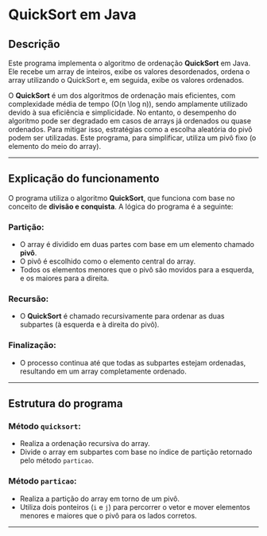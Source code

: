 # QuickSort em Java

## Descrição

Este programa implementa o algoritmo de ordenação **QuickSort** em Java. Ele recebe um array de inteiros, 
exibe os valores desordenados, ordena o array utilizando o QuickSort e, em seguida, exibe os valores ordenados.

O **QuickSort** é um dos algoritmos de ordenação mais eficientes, com complexidade média de tempo 
\(O(n \log n)\), sendo amplamente utilizado devido à sua eficiência e simplicidade. No entanto, 
o desempenho do algoritmo pode ser degradado em casos de arrays já ordenados ou quase ordenados. 
Para mitigar isso, estratégias como a escolha aleatória do pivô podem ser utilizadas. 
Este programa, para simplificar, utiliza um pivô fixo (o elemento do meio do array).

---

## Explicação do funcionamento

O programa utiliza o algoritmo **QuickSort**, que funciona com base no conceito de **divisão e conquista**.
A lógica do programa é a seguinte:

### Partição:
- O array é dividido em duas partes com base em um elemento chamado **pivô**.
- O pivô é escolhido como o elemento central do array.
- Todos os elementos menores que o pivô são movidos para a esquerda, e os maiores para a direita.

### Recursão:
- O **QuickSort** é chamado recursivamente para ordenar as duas subpartes (à esquerda e à direita do pivô).

### Finalização:
- O processo continua até que todas as subpartes estejam ordenadas, resultando em um array completamente ordenado.

---
## Estrutura do programa

### Método `quicksort`:
- Realiza a ordenação recursiva do array.
- Divide o array em subpartes com base no índice de partição retornado pelo método `particao`.

### Método `particao`:
- Realiza a partição do array em torno de um pivô.
- Utiliza dois ponteiros (`i` e `j`) para percorrer o vetor e mover elementos menores e maiores que o pivô
  para os lados corretos.

---
